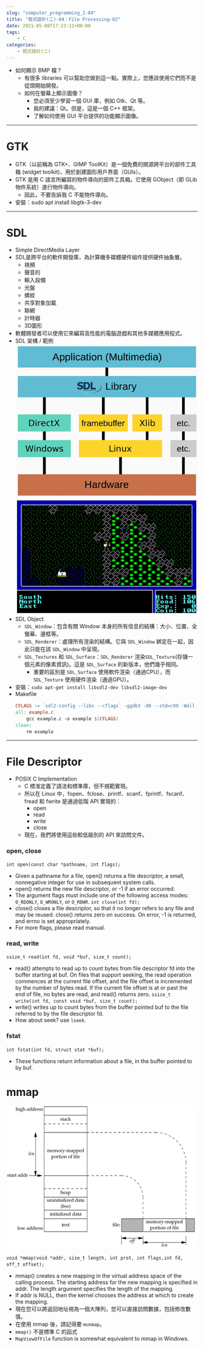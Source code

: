 ```yaml
---
slug: "computer_programming_2-04"
title: "程式設計(二)-04：File Processing-02"
date: 2021-05-08T17:23:11+08:00
tags:
    - C
categories:
    - 程式設計(二)
---
```

- 如何顯示 BMP 檔 ?
    - 有很多 libraries 可以幫助您做到這一點。實際上，您應該使用它們而不是從頭開始開發。
    - 如何在螢幕上顯示圖像？
        - 您必須至少學習一個 GUI 庫，例如 Gtk、Qt 等。
        - 我的建議：Qt。但是，這是一個 C++ 框架。
        - 了解如何使用 GUI 平台提供的功能顯示圖像。
---
# GTK
- GTK（以前稱為 GTK+、GIMP ToolKit）是一個免費的開源跨平台的部件工具箱 (widget toolkit)，用於創建圖形用戶界面（GUIs）。
- GTK 是用 C 語言所編寫的物件導向的部件工具箱。它使用 GObject（即 GLib 物件系統）進行物件導向。
    - 因此，不要告訴我 C 不能物件導向。
- 安裝：sudo apt install libgtk-3-dev
---
# SDL
- Simple DirectMedia Layer
- SDL是跨平台的軟件開發庫，為計算機多媒體硬件組件提供硬件抽象層。
    - 視頻
    - 聲音的
    - 輸入設備
    - 光盤
    - 螺紋
    - 共享對象加載
    - 聯網
    - 計時器
    - 3D圖形
- 軟體開發者可以使用它來編寫高性能的電腦遊戲和其他多媒體應用程式。
- SDL 架構 / 範例
![](computer_programming_2-04-01.jpg) ![](computer_programming_2-04-02.jpg)
- SDL Object
    - `SDL_Window`：包含有關 Window 本身的所有信息的結構：大小、位置、全螢幕、邊框等。
    - `SDL_Renderer`：處理所有渲染的結構。它與 `SDL_Window` 綁定在一起，因此只能在該 `SDL_Window` 中呈現。
    - `SDL_Textures` 和 `SDL_Surface`：`SDL_Renderer` 渲染`SDL_Texture`(存儲一個元素的像素資訊)。這是 `SDL_Surface` 的新版本，他們幾乎相同。
        - 重要的區別是 `SDL_Surface` 使用軟件渲染（通過CPU），而 `SDL_Texture` 使用硬件渲染（通過GPU）。
- 安裝：`sudo apt-get install libsdl2-dev libsdl2-image-dev`
- Makefile
    ```Makefile
    CFLAGS := `sdl2-config --libs --cflags` -ggdb3 -O0 --std=c99 -Wall -lSDL2_image -lm
    all: example.c
        gcc example.c -o example $(CFLAGS)
    clean:
        rm example
    ```
---
# File Descriptor
- POSIX C Implementation
    - C 標准定義了語法和標準庫，但不規範實現。
    - 所以在 Linux 中，fopen、fclose、printf、scanf、fprintf、fscanf、fread 和 fwrite 是通過低階 API 實現的：
        - open
        - read
        - write
        - close
    - 現在，我們將使用這些較低級別的 API 來訪問文件。
### open, close
`int open(const char *pathname, int flags);`
- Given a pathname for a file, open() returns a file descriptor, a small, nonnegative integer for use in subsequent system calls.
- open() returns the new file descriptor, or -1 if an error occurred.
- The argument flags must include one of the following access modes: `O_RDONLY`, `O_WRONLY`, or `O_RDWR`.
`int close(int fd);`
- close() closes a file descriptor, so that it no longer refers to any file and may be reused. close() returns zero on success. On error, -1 is returned, and errno is set appropriately.
- For more flags, please read manual.
### read, write
`ssize_t read(int fd, void *buf, size_t count);`
- read() attempts to read up to count bytes from file descriptor fd into the buffer starting at buf. On files that support seeking, the read operation commences at the current file offset, and the file offset is incremented by the number of bytes read. If the current file offset is at or past the end of file, no bytes are read, and read() returns zero.
`ssize_t write(int fd, const void *buf, size_t count);`
- write() writes up to count bytes from the buffer pointed buf to the file referred to by the file descriptor fd.
- How about seek? use `lseek`.
### fstat
`int fstat(int fd, struct stat *buf);`
- These functions return information about a file, in the buffer pointed to by buf.
# mmap
![](computer_programming_2-04-03.png)

`void *mmap(void *addr, size_t length, int prot, int flags,int fd, off_t offset);`
- mmap() creates a new mapping in the virtual address space of the calling process. The starting address for the new mapping is specified in addr. The length argument specifies the length of the mapping.
- If addr is NULL, then the kernel chooses the address at which to create the mapping.
- 現在您可以將返回地址視為一個大陣列，您可以直接訪問數據，包括修改數值。
- 在使用 mmap 後，請記得要 `munmap`。
- `mmap()` 不是標準 C 的函式
- `MapViewOfFile` function is somewhat equivalent to mmap in Windows.
